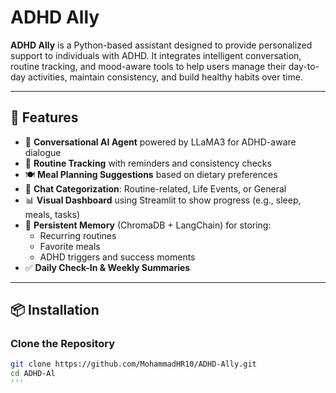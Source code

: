 # ADHD Ally

**ADHD Ally** is a Python-based assistant designed to provide personalized support to individuals with ADHD. It integrates intelligent conversation, routine tracking, and mood-aware tools to help users manage their day-to-day activities, maintain consistency, and build healthy habits over time.

---

## 🌟 Features

- 🧠 **Conversational AI Agent** powered by LLaMA3 for ADHD-aware dialogue
- 📅 **Routine Tracking** with reminders and consistency checks
- 🍽️ **Meal Planning Suggestions** based on dietary preferences
- 💬 **Chat Categorization**: Routine-related, Life Events, or General
- 📊 **Visual Dashboard** using Streamlit to show progress (e.g., sleep, meals, tasks)
- 📌 **Persistent Memory** (ChromaDB + LangChain) for storing:
  - Recurring routines
  - Favorite meals
  - ADHD triggers and success moments
- ✅ **Daily Check-In & Weekly Summaries**

---

## 📦 Installation

### Clone the Repository

```bash
git clone https://github.com/MohammadHR10/ADHD-Ally.git
cd ADHD-Al
'''
